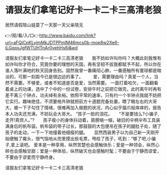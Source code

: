 # 请狠友们拿笔记好卡一卡二卡三高清老狼
居然请假陪山娃耍了一天那一天父亲陪无

👉/观/看/入/口👉http://www.baidu.com/link?url=aFQjCpKLyjmMkJDTPPmIM46mcs0b-moe8w2Xe6-iLGqpxJgfWTUHTnAr0yehHs6i&wd

请狠友们拿笔记好卡一卡二卡三高清老狼　　我不妨如许叫你吗？大概此刻我惟有如许叫你才符合，究竟你要的理想的天国，再有坚韧不拔我都赋予不起，所以你在谁人落叶满地的秋天回身告别。固然我曾一番痛彻心肺，一番感触所有寰球都是暗淡的，可那一刻距今已是很边远的事了。
　　爱，需要理由吗？真爱一个人，当然不需要。不够爱，或者不知道是否是爱，当然需要。
一面打着哈欠，一面翻看着桌上的功课，选中了个中的一份试卷，安排午时之前把它做完，此时离午时再有差不离三个钟点，功夫绰有余裕。依照平常的速率，只有约一个半钟点我就不妨把它实行。趣味绝佳，不须要格外钟就把前方十道题完备处置，瞟了眼左右的大哥大，被一下子勾住了情绪，很难再加入做题的状况，内心似乎猫爪般痒痒的，报告本人功夫还充满，不妨玩会大哥大。
”孩子一脸的泪花。　　“不是要钱么?小骗子,走开!真烦人。”?　　孩子瘦小的身体抖动着，肩膀缩一缩，破旧的伞柄伞布工具装满身后的帆布袋。帆布袋的带子过长，那鼓鼓的大包便吊在孩子的腿肚子处，随了孩子的走动，一下一下地撞着他细瘦的腿。　　显然西装男子以为自己新一天刚开始便触了霉头，很气恼地从兜里摸出些毛票，甩给了孩子，吼到：“够了吧,小骗子,拿上滚吧。
	爱本是一种享用，纵然苦楚也会感触快乐；爱是一种领会，纵然心碎也会感触甘甜；爱是一种体验，纵然破灭也会感触时髦；不要由于宁静而谬爱，不要由于谬爱而宁静终身。

请狠友们拿笔记好卡一卡二卡三高清老狼
